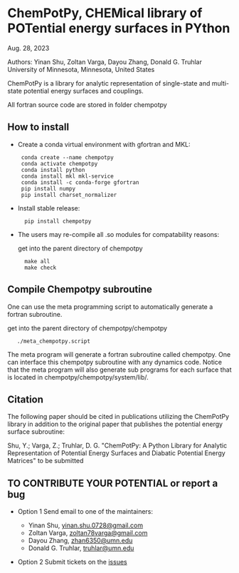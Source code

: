 
ChemPotPy, CHEMical library of POTential energy surfaces in PYthon 
==================================================================

Aug. 28, 2023

Authors: Yinan Shu, Zoltan Varga, Dayou Zhang, Donald G. Truhlar
University of Minnesota, Minnesota, United States

ChemPotPy is a library for analytic representation of single-state 
and multi-state potential energy surfaces and couplings. 

All fortran source code are stored in folder chempotpy 


How to install
--------------
* Create a conda virtual environment with gfortran and MKL:
    
       conda create --name chempotpy 
       conda activate chempotpy
       conda install python
       conda install mkl mkl-service
       conda install -c conda-forge gfortran
       pip install numpy
       pip install charset_normalizer

* Install stable release:
  
        pip install chempotpy



* The users may re-compile all .so modules for compatability reasons:

  get into the parent directory of chempotpy 
   
        make all 
        make check


Compile Chempotpy subroutine
----------------------------
One can use the meta programming script to automatically generate a 
fortran subroutine. 

  get into the parent directory of chempotpy/chempotpy

       ./meta_chempotpy.script

The meta program will generate a fortran subroutine called chempotpy. 
One can interface this chempotpy subroutine with any dynamics code. 
Notice that the meta program will also generate sub programs for each 
surface that is located in chempotpy/chempotpy/system/lib/.


Citation
--------

The following paper should be cited in publications utilizing the
ChemPotPy library in addition to the original paper that publishes 
the potential energy surface subroutine:

Shu, Y.; Varga, Z.; Truhlar, D. G.
"ChemPotPy: A Python Library for Analytic Representation of Potential 
Energy Surfaces and Diabatic Potential Energy Matrices"
to be submitted



TO CONTRIBUTE YOUR POTENTIAL or report a bug
--------------------------------------------
* Option 1
Send email to one of the maintainers:
  - Yinan Shu, yinan.shu.0728@gmail.com
  - Zoltan Varga, zoltan78varga@gmail.com
  - Dayou Zhang, zhan6350@umn.edu
  - Donald G. Truhlar, truhlar@umn.edu
 
* Option 2
Submit tickets on the [issues](https://github.com/shuyinan/chempotpy/issues)
